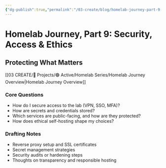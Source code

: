 ```yaml
---
{"dg-publish":true,"permalink":"/03-create/blog/homelab-journey-part-9-security-access-and-ethics/","title":"🧭 Homelab Journey, Part 9: Security, Access & Ethics","tags":["homelab","security","privacy","ethics"],"created":"2025-10-09"}
---
```



# Homelab Journey, Part 9: Security, Access & Ethics
## Protecting What Matters

[[03 CREATE/🎯 Projects/🟢 Active/Homelab Series/Homelab Journey Overview\|Homelab Journey Overview]]
### Core Questions
- How do I secure access to the lab (VPN, SSO, MFA)?  
- How are secrets and credentials stored?  
- Which services are public-facing, and how are they protected?  
- How does ethical self-hosting shape my choices?

### Drafting Notes
- Reverse proxy setup and SSL certificates  
- Secret management strategies  
- Security audits or hardening steps  
- Thoughts on transparency and responsible hosting  

